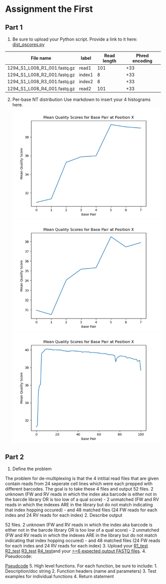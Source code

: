 # Assignment the First

## Part 1
1. Be sure to upload your Python script. Provide a link to it here:
[dist_qscores.py](../dist_qscore.py)

| File name | label | Read length | Phred encoding |
|---|---|---|---|
| 1294_S1_L008_R1_001.fastq.gz | read1 | 101 | +33 |
| 1294_S1_L008_R2_001.fastq.gz | index1 | 8 | +33 |
| 1294_S1_L008_R3_001.fastq.gz | index2 | 8 | +33 |
| 1294_S1_L008_R4_001.fastq.gz | read2 | 101 | +33 |

2. Per-base NT distribution
    Use markdown to insert your 4 histograms here.
    ![INDEX_001](../index_001.png)
    ![INDEX_002](../index_002.png)
    ![READ_001](../read_001.png)
    
## Part 2
1. Define the problem

The problem for de-multiplexing is that the 4 intitial read files that are given contain reads from 24 seperate cell lines which were each prepped with different barcodes. The goal is to take these 4 files and output 52 files. 2 unknown (FW and RV reads in which the index aka barcode is either not in the barcde library OR is too low of a qual score) - 2 unmatched (FW and RV reads in which the indexes ARE in the library but do not match indicating that index hopping occured) - and 48 matched files (24 FW reads for each indes and 24 RV reads for each index)
2. Describe output

52 files. 2 unknown (FW and RV reads in which the index aka barcode is either not in the barcde library OR is too low of a qual score) - 2 unmatched (FW and RV reads in which the indexes ARE in the library but do not match indicating that index hopping occured) - and 48 matched files (24 FW reads for each indes and 24 RV reads for each index)
3. Upload your [R1_test](../R1_001_TEST.fastq) [R2_test](../R2_001_TEST.fastq) [R3_test](../R3_001_TEST.fastq) [R4_test](../R4_001_TEST.fastq)and your [>=6 expected output FASTQ files](../TEST-output_FASTQ).
4. Pseudocode:

[Pseudcode](pseudo_code_pt2.txt)
5. High level functions. For each function, be sure to include:
    1. Description/doc string
    2. Function headers (name and parameters)
    3. Test examples for individual functions
    4. Return statement

